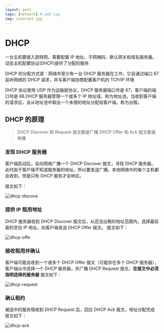 ```yaml
---
layout: post
tags: [network] # add tag
img: internet.jpg
---
```


# DHCP

一台主机要接入因特网，需要配置 IP 地址、子网掩码、默认网关和域名服务器。动态主机配置协议(DHCP)提供了分配的服务

DHCP 的分配方式是：网络中至少有一台 DHCP 服务器在工作，它会通过端口 67 监听网络的 DHCP 请求，并与客户端协商配置客户机的 TCP/IP 环境

DHCP 协议使用 UDP 作为运输层协议，DHCP 服务器端口号是 67，客户端的端口号是 68.DHCP 服务器管理一个或多个 IP 地址域，称为地址池。当收到客户端的请求后，会从地址池中取出一个未用的地址分配给客户端，称为出租。

## DHCP 的原理

> DHCP Discover 和 Request 报文都是广播
> DHCP Offer 和 Ack 报文都是单播

### 发现 DHCP 服务器

客户端启动后，会向网络广播一个 DHCP Discover 报文，寻找 DHCP 服务器。此时由于客户端不知道服务器的地址，所以要发送广播。本地网络中的每个主机都会收到，但是只有 DHCP 服务才会响应。

报文如下：

![dhcp-discove]({{site.baseurl}}/assets/img/dhcp-discover.png)


### 提供 IP 租用地址

DHCP 服务器收到 DHCP Discover 报文后，从还没出租的地址范围内，选择最前面的空白 IP 地址，向客户端发送 DHCP Offer 报文。
报文如下：

![dhcp-offe]({{site.baseurl}}/assets/img/dhcp-offer.png)



### 接收租用并确认

客户端可能会收到一个或多个 DHCP Offer 报文（可能存在多个 DHCP 服务器），客户端从中选择一个 DHCP 服务器，并广播 DHCP Request 报文。**在报文中必须指明选择的服务器**
报文如下：

![dhcp-request]({{site.baseurl}}/assets/img/dhcp-request.png)

### 确认租约

被选中的服务情收到 DHCP Request 后，回应 DHCP Ack 报文，地址分配完成
报文如下：

![dhcp-ack]({{site.baseurl}}/assets/img/dhcp-ack.png)





